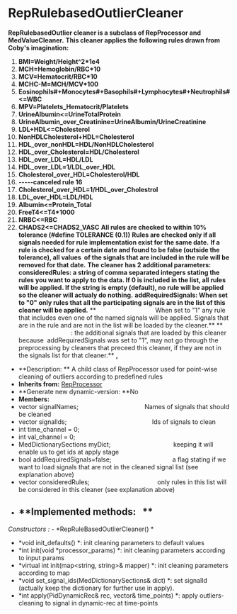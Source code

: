 # RepRulebasedOutlierCleaner
**RepRulebasedOutlier cleaner is a subclass of RepProcessor and MedValueCleaner.**
**This cleaner applies the following rules drawn from Coby's imagination:**
1. **BMI=Weight/Height^2*1e4**
2. **MCH=Hemoglobin/RBC*10**
3. **MCV=Hematocrit/RBC*10**
4. **MCHC-M=MCH/MCV*100**
5. **Eosinophils#+Monocytes#+Basophils#+Lymphocytes#+Neutrophils#<=WBC**
6. **MPV=Platelets_Hematocrit/Platelets**
7. **UrineAlbumin<=UrineTotalProtein**
8. **UrineAlbumin_over_Creatinine=UrineAlbumin/UrineCreatinine**
9. **LDL+HDL<=Cholesterol**
10. **NonHDLCholesterol+HDL=Cholesterol**
11. **HDL_over_nonHDL=HDL/NonHDLCholesterol**
12. **HDL_over_Cholesterol=HDL/Cholesterol**
13. **HDL_over_LDL=HDL/LDL**
14. **HDL_over_LDL=1/LDL_over_HDL**
15. **Cholesterol_over_HDL=Cholesterol/HDL**
16. **-----canceled rule 16**
17. **Cholesterol_over_HDL=1/HDL_over_Cholestrol**
18. **LDL_over_HDL=LDL/HDL**
19. **Albumin<=Protein_Total**
20. **FreeT4<=T4*1000**
21. **NRBC<=RBC**
22. **CHADS2<=CHADS2_VASC**
**All rules are checked to within 10% tolerance (#define TOLERANCE (0.1))**
**Rules are checked only if all signals needed for rule implementation exist for the same date.**
**If a rule is checked for a certain date and found to be false (outside the tolerance), all values  of the signals that are included in the rule will be removed for that date.**
**The cleaner has 2 additional parameters:**
**consideredRules: a string of comma separated integers stating the rules you want to apply to the data. If 0 is included in the list, all rules will be applied. If the string is empty (default), no rule will be applied so the cleaner will actualy do nothing.**
**addRequiredSignals: When set to "0" only rules that all the participating signals are in the list of this cleaner will be applied.**
**                                  When set to "1" any rule that includes even one of the named signals will be applied. Signals that are in the rule and are not in the list will be loaded by the cleaner.**
**                                  : the additional signals that are loaded by this cleaner because  addRequiredSignals was set to "1", may not go through the preprocessing by cleaners that preceed this cleaner, if they are not in the signals list for that cleaner.**
**,**
- **Description: ** A child class of RepProcessor used for point-wise cleaning of outliers according to predefined rules
- **Inherits from:** [R](http://confluence:8090/display/WIK/SampleFilter)[epProcessor](http://confluence:8090/display/WIK/RepProcessor)
- **Generate new dynamic-version: **No
- **Members:**
 
- vector <string> signalNames;                                      Names of signals that should be cleaned
- vector <int> signalIds;                                                 Ids of signals to clean
- int time_channel = 0;
- int val_channel = 0;
- MedDictionarySections myDict;                                    keeping it will enable us to get ids at apply stage
- bool addRequiredSignals=false;                                   a flag stating if we want to load signals that are not in the cleaned signal list (see explanation above)
- vector<int> consideredRules;                                       only rules in this list will be considered in this cleaner (see explanation above)
 
- **Implemented methods:   **
  - 
*Constructors :*
    - 
*RepRuleBasedOutlierCleaner() *
 
  - *void init_defaults() *: init cleaning parameters to default values
  - *int init(void *processor_params) *: init cleaning parameters according to input params
  - *virtual int init(map<string, string>& mapper) *: init cleaning parameters according to map
  - *void set_signal_ids(MedDictionarySections& dict) *: set signalId (actually keep the dictionary for further use in apply).
  - *int apply(PidDynamicRec& rec, vector<int>& time_points) *: apply outliers-cleaning to signal in dynamic-rec at time-points 
